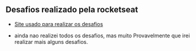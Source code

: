 ## Desafios realizado pela rocketseat 

- [Site usado para realizar os desafios](https://efficient-sloth-d85.notion.site/b0b109c64d0a4a8eb4de547de18fa04d?v=dd9d2f6b0f6542d69807f41312f4116d) 

- ainda nao realizei todos os desafios, mas muito Provavelmente que irei realizar mais alguns desafios. 
